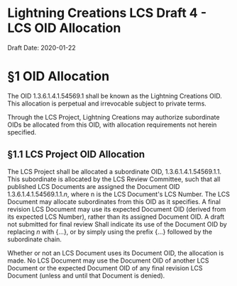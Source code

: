 # Lightning Creations LCS Draft 4 - LCS OID Allocation

Draft Date: 2020-01-22

# §1 OID Allocation

The OID 1.3.6.1.4.1.54569.1 shall be known as the Lightning Creations OID. 
This allocation is perpetual and irrevocable subject to private terms. 

Through the LCS Project, Lightning Creations may authorize subordinate OIDs be allocated from this OID,
 with allocation requirements not herein specified. 
 
## §1.1 LCS Project OID Allocation

The LCS Project shall be allocated a subordinate OID, 1.3.6.1.4.1.54569.1.1. This subordinate is allocated 
 by the LCS Review Committee, such that all published LCS Documents are assigned the Document OID 1.3.6.1.4.1.54569.1.1.*n*,
 where n is the LCS Document's LCS Number. The LCS Document may allocate subordinates from this OID as it specifies. 
 A final revision LCS Document may use its expected Document OID (derived from its expected LCS Number),
 rather than its assigned Document OID. 
 A draft not submitted for final review Shall indicate its use of the Document OID by replacing *n* with {...},
 or by simply using the prefix {...} followed by the subordinate chain. 
 
Whether or not an LCS Document uses its Document OID, the allocation is made. No LCS Document may use the Document OID
 of another LCS Document or the expected Document OID of any final revision LCS Document (unless and until that Document is denied). 

